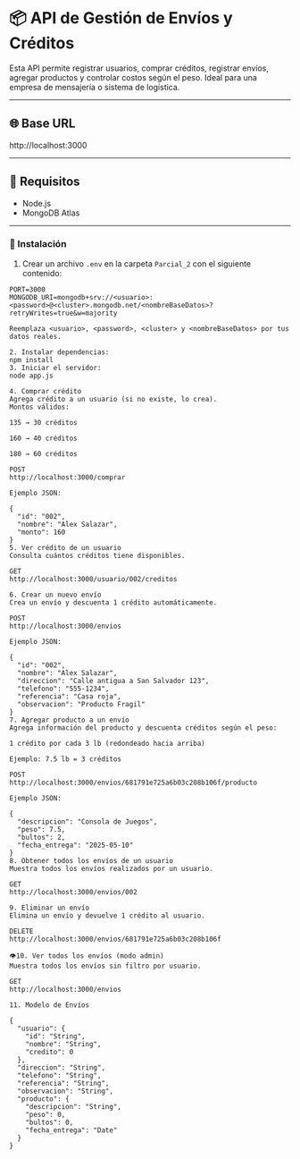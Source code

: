 # 📦 API de Gestión de Envíos y Créditos

Esta API permite registrar usuarios, comprar créditos, registrar envíos, agregar productos y controlar costos según el peso. Ideal para una empresa de mensajería o sistema de logística.

---

## 🌐 Base URL

http://localhost:3000


---

## 🧰 Requisitos

- Node.js
- MongoDB Atlas

---

### 🚀 Instalación

1. Crear un archivo `.env` en la carpeta `Parcial_2` con el siguiente contenido:

```env
PORT=3000
MONGODB_URI=mongodb+srv://<usuario>:<password>@<cluster>.mongodb.net/<nombreBaseDatos>?retryWrites=true&w=majority

Reemplaza <usuario>, <password>, <cluster> y <nombreBaseDatos> por tus datos reales.

2. Instalar dependencias:
npm install
3. Iniciar el servidor:
node app.js

4. Comprar crédito
Agrega crédito a un usuario (si no existe, lo crea).
Montos válidos:

135 → 30 créditos

160 → 40 créditos

180 → 60 créditos

POST
http://localhost:3000/comprar

Ejemplo JSON:

{
  "id": "002",
  "nombre": "Alex Salazar",
  "monto": 160
}
5. Ver crédito de un usuario
Consulta cuántos créditos tiene disponibles.

GET
http://localhost:3000/usuario/002/creditos

6. Crear un nuevo envío
Crea un envío y descuenta 1 crédito automáticamente.

POST
http://localhost:3000/envios

Ejemplo JSON:

{
  "id": "002",
  "nombre": "Alex Salazar",
  "direccion": "Calle antigua a San Salvador 123",
  "telefono": "555-1234",
  "referencia": "Casa roja",
  "observacion": "Producto Fragil"
}
7. Agregar producto a un envío
Agrega información del producto y descuenta créditos según el peso:

1 crédito por cada 3 lb (redondeado hacia arriba)

Ejemplo: 7.5 lb = 3 créditos

POST
http://localhost:3000/envios/681791e725a6b03c208b106f/producto

Ejemplo JSON:

{
  "descripcion": "Consola de Juegos",
  "peso": 7.5,
  "bultos": 2,
  "fecha_entrega": "2025-05-10"
}
8. Obtener todos los envíos de un usuario
Muestra todos los envíos realizados por un usuario.

GET
http://localhost:3000/envios/002

9. Eliminar un envío
Elimina un envío y devuelve 1 crédito al usuario.

DELETE
http://localhost:3000/envios/681791e725a6b03c208b106f

👁10. Ver todos los envíos (modo admin)
Muestra todos los envíos sin filtro por usuario.

GET
http://localhost:3000/envios

11. Modelo de Envíos

{
  "usuario": {
    "id": "String",
    "nombre": "String",
    "credito": 0
  },
  "direccion": "String",
  "telefono": "String",
  "referencia": "String",
  "observacion": "String",
  "producto": {
    "descripcion": "String",
    "peso": 0,
    "bultos": 0,
    "fecha_entrega": "Date"
  }
}
